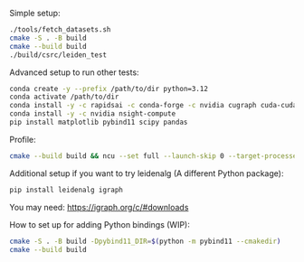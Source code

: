 Simple setup:

```bash
./tools/fetch_datasets.sh
cmake -S . -B build
cmake --build build
./build/csrc/leiden_test
```

Advanced setup to run other tests:

```bash
conda create -y --prefix /path/to/dir python=3.12
conda activate /path/to/dir
conda install -y -c rapidsai -c conda-forge -c nvidia cugraph cuda-cudart cupy nx-cugraph cuda-version=12.0
conda install -y -c nvidia nsight-compute
pip install matplotlib pybind11 scipy pandas
```

Profile:

```bash
cmake --build build && ncu --set full --launch-skip 0 --target-processes all -o ./profiling/prof1 ./build/csrc/leiden_test
```

Additional setup if you want to try leidenalg (A different Python package):

```bash
pip install leidenalg igraph
```

You may need: https://igraph.org/c/#downloads

<!-- mkdir build && cd build
cmake -Dpybind11_DIR=$(python -m pybind11 --cmakedir) ..
make -->

How to set up for adding Python bindings (WIP):

```bash
cmake -S . -B build -Dpybind11_DIR=$(python -m pybind11 --cmakedir)
cmake --build build
```
